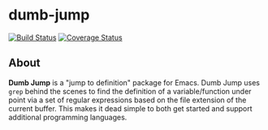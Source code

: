 # dumb-jump

[![Build Status](https://travis-ci.org/jacktasia/dumb-jump.svg)](https://travis-ci.org/jacktasia/dumb-jump)
[![Coverage Status](https://coveralls.io/repos/jacktasia/dumb-jump/badge.svg?branch=master&service=github)](https://coveralls.io/github/jacktasia/dumb-jump?branch=master)

## About
**Dumb Jump** is a "jump to definition" package for Emacs. Dumb Jump uses `grep` behind the scenes to find the definition of a variable/function under point via a set of regular expressions based on the file extension of the current buffer. This makes it dead simple to both get started and support additional programming languages.
